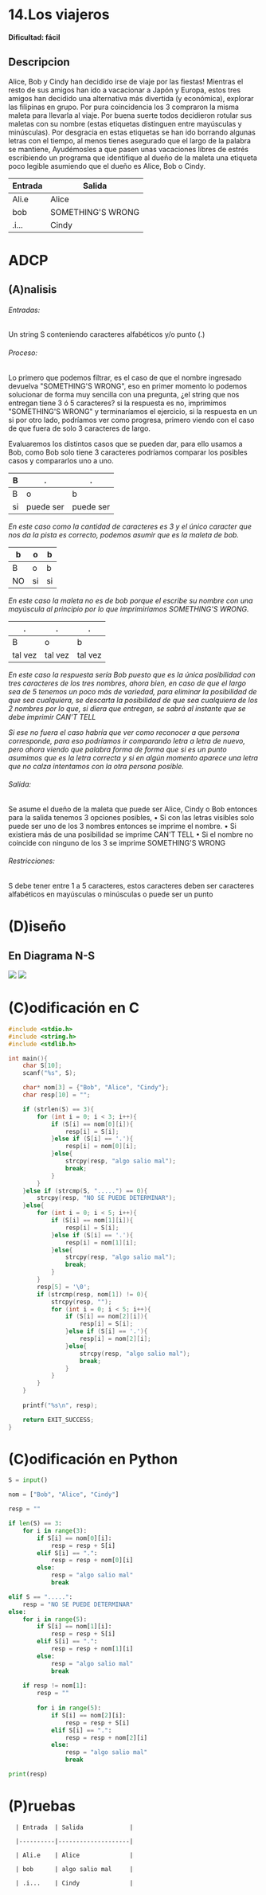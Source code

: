 # 14.Los viajeros

#### Dificultad: fácil

## Descripcion

Alice, Bob y Cindy han decidido irse de viaje por las fiestas! Mientras el resto de sus amigos han ido a vacacionar a Japón y Europa, estos tres amigos han decidido una alternativa más divertida (y económica), explorar las filipinas en grupo. Por pura coincidencia los 3 compraron la misma maleta para llevarla al viaje. Por buena suerte todos decidieron rotular sus maletas con su nombre (estas etiquetas distinguen entre mayúsculas y minúsculas). Por desgracia en estas etiquetas se han ido borrando algunas letras con el tiempo, al menos tienes asegurado que el largo de la palabra se mantiene, Ayudémosles a que pasen unas vacaciones libres de estrés escribiendo un programa que identifique al dueño de la maleta una etiqueta poco legible asumiendo que el dueño es Alice, Bob o Cindy.


| Entrada | Salida             |
|---------|--------------------|
| Ali.e   | Alice              |
| bob     | SOMETHING'S WRONG  |
| .i...   | Cindy              |

# ADCP

## (A)nalisis

###### Entradas: 
Un string S conteniendo caracteres alfabéticos y/o punto (.)


###### Proceso:

Lo primero que podemos filtrar, es el caso de que el nombre ingresado devuelva "SOMETHING'S WRONG", eso en primer momento lo podemos solucionar de forma muy sencilla con una pregunta, ¿el string que nos entregan tiene 3 ó 5 caracteres? si la respuesta es no, imprimimos "SOMETHING'S WRONG" y terminaríamos el ejercicio, si la respuesta en un si por otro lado, podríamos ver como progresa, primero viendo con el caso de que fuera de solo 3 caracteres de largo.

Evaluaremos los distintos casos que se pueden dar, para ello usamos a Bob, como Bob solo tiene 3 caracteres podríamos comparar los posibles casos y compararlos uno a uno.

| B  | .        | .        |
|----|----------|----------|
| B  | o        | b        |
| si | puede ser| puede ser|

*En este caso como la cantidad de caracteres es 3 y el único caracter que nos da la pista es correcto, podemos asumir que es la maleta de bob.*

| b  | o   | b   |
|----|-----|-----|
| B  | o   | b   |
| NO | si  | si  |

*En este caso la maleta no es de bob porque el escribe su nombre con una mayúscula al principio por lo que imprimiríamos SOMETHING'S WRONG.*

| .       | .      | .       |
|---------|--------|---------|
| B       | o      | b       |
| tal vez | tal vez| tal vez |

*En este caso la respuesta sería Bob puesto que es la única posibilidad con tres caracteres de los tres nombres, ahora bien, en caso de que el largo sea de 5 tenemos un poco más de variedad, para eliminar la posibilidad de que sea cualquiera, se descarta la posibilidad de que sea cualquiera de los 2 nombres por lo que, si diera que entregan, se sabrá al instante que se debe imprimir CAN'T TELL*

*Si ese no fuera el caso habría que ver como reconocer a que persona corresponde, para eso podríamos ir comparando letra a letra de nuevo, pero ahora viendo que palabra forma de forma que si es un punto asumimos que es la letra correcta y si en algún momento aparece una letra que no calza intentamos con la otra persona posible.*


###### Salida: 

Se asume el dueño de la maleta que puede ser Alice, Cindy o Bob entonces para la salida tenemos 3 opciones posibles,
•	Si con las letras visibles solo puede ser uno de los 3 nombres entonces se imprime el nombre.
•	Si existiera más de una posibilidad se imprime CAN'T TELL
•	Si el nombre no coincide con ninguno de los 3 se imprime SOMETHING'S WRONG
 

###### Restricciones: 

S debe tener entre 1 a 5 caracteres, estos caracteres deben ser caracteres alfabéticos en mayúsculas o minúsculas o puede ser un punto

# (D)iseño

## En Diagrama N-S

![](Imagen1.png)
![](Imagen2.png)

# (C)odificación en C
```c
#include <stdio.h>
#include <string.h>
#include <stdlib.h>

int main(){
    char S[10];
    scanf("%s", S);

    char* nom[3] = {"Bob", "Alice", "Cindy"};
    char resp[10] = "";

    if (strlen(S) == 3){
        for (int i = 0; i < 3; i++){
            if (S[i] == nom[0][i]){
                resp[i] = S[i];
            }else if (S[i] == '.'){
                resp[i] = nom[0][i];
            }else{
                strcpy(resp, "algo salio mal");
                break;
            }  
        }  
    }else if (strcmp(S, ".....") == 0){
        strcpy(resp, "NO SE PUEDE DETERMINAR");
    }else{
        for (int i = 0; i < 5; i++){
            if (S[i] == nom[1][i]){
                resp[i] = S[i];
            }else if (S[i] == '.'){
                resp[i] = nom[1][i];
            }else{
                strcpy(resp, "algo salio mal");
                break;
            }
        }
        resp[5] = '\0';
        if (strcmp(resp, nom[1]) != 0){
            strcpy(resp, "");
            for (int i = 0; i < 5; i++){
                if (S[i] == nom[2][i]){
                    resp[i] = S[i];
                }else if (S[i] == '.'){
                    resp[i] = nom[2][i];
                }else{
                    strcpy(resp, "algo salio mal");
                    break;
                }
            }   
        }
    }
    
    printf("%s\n", resp);

    return EXIT_SUCCESS;
}
```
# (C)odificación en Python
```py
S = input()

nom = ["Bob", "Alice", "Cindy"]

resp = ""

if len(S) == 3:
    for i in range(3):
        if S[i] == nom[0][i]:
            resp = resp + S[i]
        elif S[i] == ".":
            resp = resp + nom[0][i]
        else:
            resp = "algo salio mal"
            break

elif S == ".....":
    resp = "NO SE PUEDE DETERMINAR"
else:
    for i in range(5):
        if S[i] == nom[1][i]:
            resp = resp + S[i]
        elif S[i] == ".":
            resp = resp + nom[1][i]
        else:
            resp = "algo salio mal"
            break
    
    if resp != nom[1]:
        resp = ""
        
        for i in range(5):
            if S[i] == nom[2][i]:
                resp = resp + S[i]
            elif S[i] == ".":
                resp = resp + nom[2][i]
            else:
                resp = "algo salio mal"
                break

print(resp)
```
# (P)ruebas

      | Entrada  | Salida             |
      
      |----------|--------------------|
      
      | Ali.e    | Alice              |
      
      | bob      | algo salio mal     |
      
      | .i...    | Cindy              |
